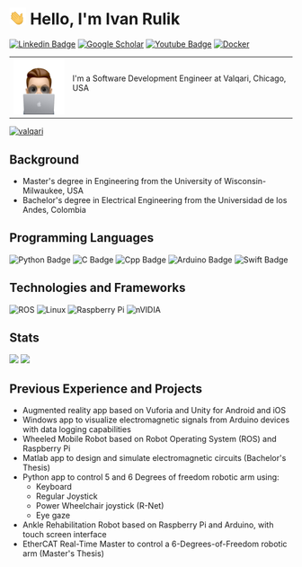 # ![](assets/wave_hand.gif) Hello, I'm Ivan Rulik 
[![Linkedin Badge](https://img.shields.io/badge/LinkedIn-0077B5?style=for-the-badge&logo=linkedin&logoColor=white)](https://www.linkedin.com/in/ivan-rulik-76177594/)
[![Google Scholar](https://img.shields.io/badge/Google%20Scholar-4285F4?style=for-the-badge&logo=google-scholar&logoColor=white)](https://scholar.google.com/citations?user=oSAFv28AAAAJ&hl=en)
[![Youtube Badge](https://img.shields.io/badge/YouTube-FF0000?style=for-the-badge&logo=youtube&logoColor=white)](https://www.youtube.com/channel/UCRcGWiSHqw3B8-sZ5_PTT5Q)
[![Docker](https://img.shields.io/badge/docker-%230db7ed.svg?style=for-the-badge&logo=docker&logoColor=white)](https://hub.docker.com/u/ivanrulik)

| | |
| --- | --- |
| <img src="assets/memoji.png" alt="Image Name" width="100" height="100">| I'm a Software Development Engineer at Valqari, Chicago, USA </p> |

[![valqari](https://svg.bookmark.style/api?url=https://www.valqari.com/&mode=dark&style=horizontal)](https://www.valqari.com)

## Background
- Master's degree in Engineering from the University of Wisconsin-Milwaukee, USA
- Bachelor's degree in Electrical Engineering from the Universidad de los Andes, Colombia

## Programming Languages
![Python Badge](https://img.shields.io/badge/Python-3776AB?style=for-the-badge&logo=python&logoColor=white)
![C Badge](https://img.shields.io/badge/C-00599C?style=for-the-badge&logo=c&logoColor=white)
![Cpp Badge](https://img.shields.io/badge/C%2B%2B-00599C?style=for-the-badge&logo=c%2B%2B&logoColor=white)
![Arduino Badge](https://img.shields.io/badge/-Arduino-00979D?style=for-the-badge&logo=Arduino&logoColor=white)
![Swift Badge](https://img.shields.io/badge/swift-F54A2A?style=for-the-badge&logo=swift&logoColor=white)

## Technologies and Frameworks
![ROS](https://img.shields.io/badge/ros-%230A0FF9.svg?style=for-the-badge&logo=ros&logoColor=white)
![Linux](https://img.shields.io/badge/Linux-FCC624?style=for-the-badge&logo=linux&logoColor=black)
![Raspberry Pi](https://img.shields.io/badge/-RaspberryPi-C51A4A?style=for-the-badge&logo=Raspberry-Pi)
![nVIDIA](https://img.shields.io/badge/nVIDIA-%2376B900.svg?style=for-the-badge&logo=nVIDIA&logoColor=white)

## Stats
<p>
  <img height="180em" src="https://github-readme-stats.vercel.app/api?username=ivanrulik&show_icons=true&hide_border=true&&count_private=true&include_all_commits=true" />
  <img height="180em" src="https://github-readme-stats.vercel.app/api/top-langs/?username=ivanrulik&show_icons=true&hide_border=true&layout=compact&langs_count=8"/>
</p>

## Previous Experience and Projects
- Augmented reality app based on Vuforia and Unity for Android and iOS
- Windows app to visualize electromagnetic signals from Arduino devices with data logging capabilities
- Wheeled Mobile Robot based on Robot Operating System (ROS) and Raspberry Pi
- Matlab app to design and simulate electromagnetic circuits (Bachelor's Thesis)
- Python app to control 5 and 6 Degrees of freedom robotic arm using:
    - Keyboard
    - Regular Joystick
    - Power Wheelchair joystick (R-Net)
    - Eye gaze
- Ankle Rehabilitation Robot based on Raspberry Pi and Arduino, with touch screen interface
- EtherCAT Real-Time Master to control a 6-Degrees-of-Freedom robotic arm (Master's Thesis)